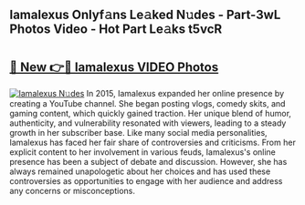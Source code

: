 ## Iamalexus Onlyf𝚊ns Le𝚊ked N𝚞des - Part-3wL Photos Video - Hot Part Le𝚊ks t5vcR

# <h2><a href="http://ab18522.deff.icu/?id=Iamalexus">🔗 New 👉🔴 Iamalexus VIDEO Photos</a></h2>

[![Iamalexus N𝚞des](https://i.imgur.com/rIISA9y.gif)](http://ab18522.deff.icu/?id=Iamalexus)
In 2015, Iamalexus expanded her online presence by creating a YouTube channel. She began posting vlogs, comedy skits, and gaming content, which quickly gained traction. Her unique blend of humor, authenticity, and vulnerability resonated with viewers, leading to a steady growth in her subscriber base. Like many social media personalities, Iamalexus has faced her fair share of controversies and criticisms. From her explicit content to her involvement in various feuds, Iamalexus's online presence has been a subject of debate and discussion. However, she has always remained unapologetic about her choices and has used these controversies as opportunities to engage with her audience and address any concerns or misconceptions.
